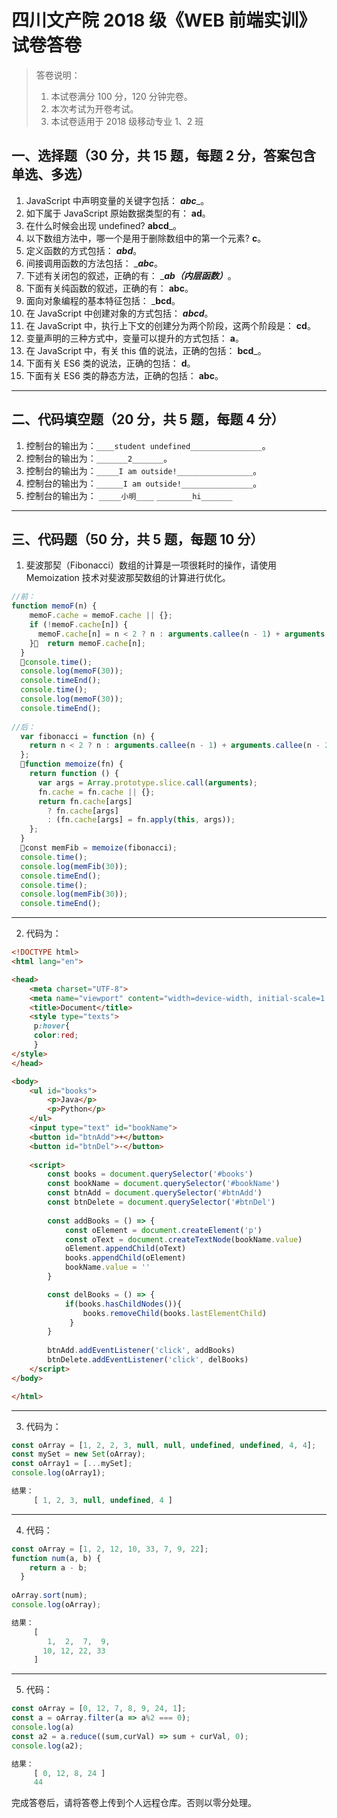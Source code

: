 # 四川文产院 2018 级《WEB 前端实训》试卷答卷

> 答卷说明：
> 1. 本试卷满分 100 分，120 分钟完卷。
> 2. 本次考试为开卷考试。
> 3. 本试卷适用于 2018 级移动专业 1、2 班

## 一、选择题（30 分，共 15 题，每题 2 分，答案包含单选、多选）

1. JavaScript 中声明变量的关键字包括： _______abc________。
2. 如下属于 JavaScript 原始数据类型的有： ______ad______。
3. 在什么时候会出现 undefined?  ____abcd_____。
4. 以下数组方法中，哪一个是用于删除数组中的第一个元素?  ____c____。
5. 定义函数的方式包括： _____abd_____。
6. 间接调用函数的方法包括： ______abc_____。
7. 下述有关闭包的叙述，正确的有： ______ab（内层函数）_____。
8. 下面有关纯函数的叙述，正确的有： ______abc______。
9. 面向对象编程的基本特征包括： _______bcd______。
10. 在 JavaScript 中创建对象的方式包括： _________abcd_________。
11. 在 JavaScript 中，执行上下文的创建分为两个阶段，这两个阶段是： ______cd______。
12. 变量声明的三种方式中，变量可以提升的方式包括： ____a____。
13. 在 JavaScript 中，有关 this 值的说法，正确的包括： ______bcd_______。
14. 下面有关 ES6 类的说法，正确的包括： ______d______。
15. 下面有关 ES6 类的静态方法，正确的包括： ______abc______。

------

## 二、代码填空题（20 分，共 5 题，每题 4 分）

1. 控制台的输出为：`____student undefined________________`。
2. 控制台的输出为：`_______2_______`。
3. 控制台的输出为：`_____I am outside!_________________`。
4. 控制台的输出为：`______I am outside!________________`。
5. 控制台的输出为：
    `_____小明____`
    `________hi_______`
-------

## 三、代码题（50 分，共 5 题，每题 10 分）

1. 斐波那契（Fibonacci）数组的计算是一项很耗时的操作，请使用 Memoization 技术对斐波那契数组的计算进行优化。

```js
//前：
function memoF(n) {
    memoF.cache = memoF.cache || {};
    if (!memoF.cache[n]) {
      memoF.cache[n] = n < 2 ? n : arguments.callee(n - 1) + arguments.callee(n - 2);
    }  return memoF.cache[n];
  }
  console.time();
  console.log(memoF(30));
  console.timeEnd();
  console.time();
  console.log(memoF(30));
  console.timeEnd();
  
//后：
  var fibonacci = function (n) {
    return n < 2 ? n : arguments.callee(n - 1) + arguments.callee(n - 2);
  };
  function memoize(fn) {
    return function () {
      var args = Array.prototype.slice.call(arguments);
      fn.cache = fn.cache || {};
      return fn.cache[args]
        ? fn.cache[args]
        : (fn.cache[args] = fn.apply(this, args));
    };
  }
  const memFib = memoize(fibonacci);
  console.time();
  console.log(memFib(30));
  console.timeEnd();
  console.time();
  console.log(memFib(30));
  console.timeEnd();
```

-------

2. 代码为：

```html
<!DOCTYPE html>
<html lang="en">

<head>
    <meta charset="UTF-8">
    <meta name="viewport" content="width=device-width, initial-scale=1.0">
    <title>Document</title>
	<style type="texts">
     p:hover{
	 color:red;
	 }
</style>
</head>

<body>
    <ul id="books">
        <p>Java</p>
        <p>Python</p>
    </ul>
    <input type="text" id="bookName">
    <button id="btnAdd">+</button>
    <button id="btnDel">-</button>
  
    <script>
        const books = document.querySelector('#books')
        const bookName = document.querySelector('#bookName')
        const btnAdd = document.querySelector('#btnAdd')
        const btnDelete = document.querySelector('#btnDel')
		
        const addBooks = () => {
            const oElement = document.createElement('p')
            const oText = document.createTextNode(bookName.value)
            oElement.appendChild(oText)
            books.appendChild(oElement)
            bookName.value = ''
        }

        const delBooks = () => {
            if(books.hasChildNodes()){
                books.removeChild(books.lastElementChild)
             }
		}
		
        btnAdd.addEventListener('click', addBooks)
        btnDelete.addEventListener('click', delBooks)
    </script>
</body>

</html>
```

-------

3. 代码为：

```js
const oArray = [1, 2, 2, 3, null, null, undefined, undefined, 4, 4];
const mySet = new Set(oArray);    
const oArray1 = [...mySet]; 
console.log(oArray1);

结果：
     [ 1, 2, 3, null, undefined, 4 ]
```

-------

4. 代码：

```js
const oArray = [1, 2, 12, 10, 33, 7, 9, 22];
function num(a, b) {
    return a - b;
  }
  
oArray.sort(num);   
console.log(oArray);

结果：
     [
        1,  2,  7,  9,
       10, 12, 22, 33
     ]
```

-------

5. 代码：

```js
const oArray = [0, 12, 7, 8, 9, 24, 1];
const a = oArray.filter(a => a%2 === 0);
console.log(a)
const a2 = a.reduce((sum,curVal) => sum + curVal, 0);
console.log(a2);

结果：
     [ 0, 12, 8, 24 ]
     44
```





完成答卷后，请将答卷上传到个人远程仓库。否则以零分处理。

​        